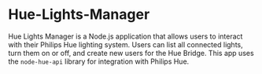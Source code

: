# Hue-Lights-Manager
Hue Lights Manager is a Node.js application that allows users to interact with their Philips Hue lighting system. Users can list all connected lights, turn them on or off, and create new users for the Hue Bridge. This app uses the `node-hue-api` library for  integration with Philips Hue.

